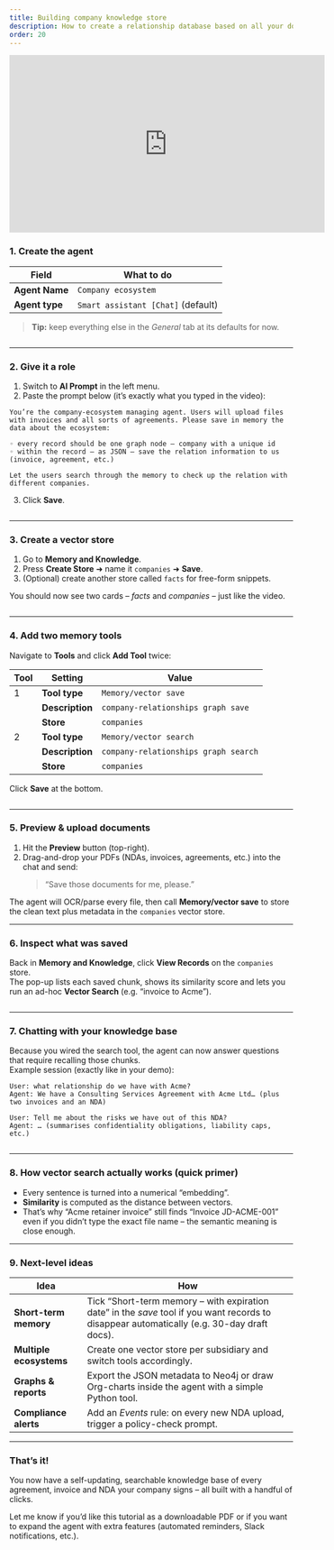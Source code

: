 ```yaml
---
title: Building company knowledge store
description: How to create a relationship database based on all your documents
order: 20
---
```


<iframe width="560" height="315" src="https://www.youtube.com/embed/GSmuboHuYf8?si=0FAaaYmfHxRL05jt" title="YouTube video player" frameborder="0" allow="accelerometer; autoplay; clipboard-write; encrypted-media; gyroscope; picture-in-picture; web-share" referrerpolicy="strict-origin-when-cross-origin" allowfullscreen></iframe>

### 1. Create the agent

| Field | What to do |
|-------|------------|
| **Agent Name** | `Company ecosystem` |
| **Agent type** | `Smart assistant [Chat]` (default) |

> **Tip:** keep everything else in the *General* tab at its defaults for now.  

<Image alt="" src="../../../assets/tutorials/20.png" />

---

### 2. Give it a role

1. Switch to **AI Prompt** in the left menu.  
2. Paste the prompt below (it’s exactly what you typed in the video):

```text
You’re the company-ecosystem managing agent. Users will upload files with invoices and all sorts of agreements. Please save in memory the data about the ecosystem:

◦ every record should be one graph node – company with a unique id  
◦ within the record – as JSON – save the relation information to us (invoice, agreement, etc.)

Let the users search through the memory to check up the relation with different companies.
```
3. Click **Save**.

<Image alt="" src="../../../assets/tutorials/21.png" />

---

### 3. Create a vector store

1. Go to **Memory and Knowledge**.  
2. Press **Create Store** ➜ name it `companies` ➜ **Save**.  
3. (Optional) create another store called `facts` for free-form snippets.

You should now see two cards – _facts_ and _companies_ – just like the video.

<Image alt="" src="../../../assets/tutorials/23.png" />

---

### 4. Add two memory tools 

Navigate to **Tools** and click **Add Tool** twice:

| Tool | Setting | Value |
|------|---------|-------|
| 1 | **Tool type** | `Memory/vector save` |
|   | **Description** | `company-relationships graph save` |
|   | **Store** | `companies` |
| 2 | **Tool type** | `Memory/vector search` |
|   | **Description** | `company-relationships graph search` |
|   | **Store** | `companies` |

Click **Save** at the bottom.

<Image alt="" src="../../../assets/tutorials/22.png" />


---

### 5. Preview & upload documents

1. Hit the **Preview** button (top-right).  
2. Drag-and-drop your PDFs (NDAs, invoices, agreements, etc.) into the chat and send:  
   > “Save those documents for me, please.”

The agent will OCR/parse every file, then call **Memory/vector save** to store the clean text plus metadata in the `companies` vector store.

---

### 6. Inspect what was saved

Back in **Memory and Knowledge**, click **View Records** on the `companies` store.  
The pop-up lists each saved chunk, shows its similarity score and lets you run an ad-hoc **Vector Search** (e.g. “invoice to Acme”).

<Image alt="" src="../../../assets/tutorials/24.png" />

---

### 7. Chatting with your knowledge base

Because you wired the search tool, the agent can now answer questions that require recalling those chunks.  
Example session (exactly like in your demo):

```
User: what relationship do we have with Acme?
Agent: We have a Consulting Services Agreement with Acme Ltd… (plus two invoices and an NDA)

User: Tell me about the risks we have out of this NDA?
Agent: … (summarises confidentiality obligations, liability caps, etc.)
```

<Image alt="" src="../../../assets/tutorials/25.png" />


---

### 8. How vector search actually works (quick primer)

* Every sentence is turned into a numerical “embedding”.  
* **Similarity** is computed as the distance between vectors.  
* That’s why “Acme retainer invoice” still finds “Invoice JD-ACME-001” even if you didn’t type the exact file name – the semantic meaning is close enough.

---

### 9. Next-level ideas

| Idea | How |
|------|-----|
| **Short-term memory** | Tick “Short-term memory – with expiration date” in the *save* tool if you want records to disappear automatically (e.g. 30-day draft docs). |
| **Multiple ecosystems** | Create one vector store per subsidiary and switch tools accordingly. |
| **Graphs & reports** | Export the JSON metadata to Neo4j or draw Org-charts inside the agent with a simple Python tool. |
| **Compliance alerts** | Add an *Events* rule: on every new NDA upload, trigger a policy-check prompt. |

---

### That’s it!

You now have a self-updating, searchable knowledge base of every agreement, invoice and NDA your company signs – all built with a handful of clicks.

Let me know if you’d like this tutorial as a downloadable PDF or if you want to expand the agent with extra features (automated reminders, Slack notifications, etc.).